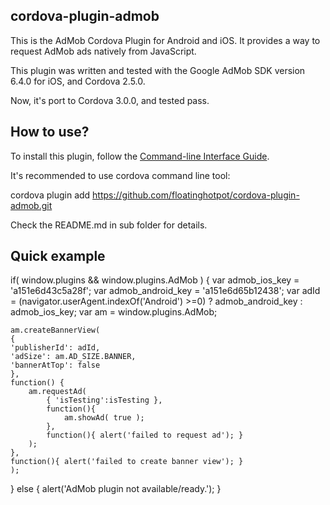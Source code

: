 cordova-plugin-admob
---------------------------
This is the AdMob Cordova Plugin for Android and iOS. It provides a way to request AdMob ads natively from JavaScript. 

This plugin was written and tested with the Google AdMob SDK version 6.4.0 for iOS, and Cordova 2.5.0.

Now, it's port to Cordova 3.0.0, and tested pass.

How to use?
---------------------------
To install this plugin, follow the [Command-line Interface Guide](http://cordova.apache.org/docs/en/edge/guide_cli_index.md.html#The%20Command-line%20Interface).

It's recommended to use cordova command line tool: 

cordova plugin add https://github.com/floatinghotpot/cordova-plugin-admob.git

Check the README.md in sub folder for details.

Quick example
---------------------------
  if( window.plugins && window.plugins.AdMob ) {
    var admob_ios_key = 'a151e6d43c5a28f';
    var admob_android_key = 'a151e6d65b12438';
    var adId = (navigator.userAgent.indexOf('Android') >=0) ? admob_android_key : admob_ios_key;
    var am = window.plugins.AdMob;
    
    am.createBannerView( 
    {
    'publisherId': adId,
    'adSize': am.AD_SIZE.BANNER,
    'bannerAtTop': false
    }, 
    function() {
    	am.requestAd(
    		{ 'isTesting':isTesting }, 
    		function(){
    			am.showAd( true );
    		}, 
    		function(){ alert('failed to request ad'); }
    	);
    }, 
    function(){ alert('failed to create banner view'); }
    );
  } else {
    alert('AdMob plugin not available/ready.');
  }

